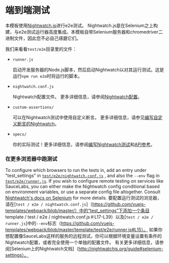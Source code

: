 # 端到端测试

本模板使用[Nightwatch.js](http://nightwatchjs.org)进行e2e测试。 Nightwatch.js是在Selenium之上构建，与e2e测试运行器高度集成。本模板自带Selenium服务器和chromedriver二进制文件，因此您不必自己琢磨它们。

我们来看看`test/e2e`目录里的文件：

- `runner.js`

  启动开发服务器的Node.js脚本，然后启动Nightwatch以对其运行测试。这是运行`npm run e2e`时将运行的脚本。

- `nightwatch.conf.js`

  Nightwatch配置文件。 更多详细信息，请参阅[Nightwatch配置](http://nightwatchjs.org/gettingstarted#settings-file)。

- `custom-assertions/`

  可以在Nightwatch测试中使用自定义断言。 更多详细信息，请参见[编写自定义断言的Nightwatch](http://nightwatchjs.org/guide#writing-custom-assertions)。

- `specs/`

  你的实际测试！更多详细信息，请参阅[编写Nightwatch测试](http://nightwatchjs.org/guide#writing-tests)和[API参考](http://nightwatchjs.org/api)。

### 在更多浏览器中跑测试

To configure which browsers to run the tests in, add an entry under "test_settings" in [`test/e2e/nightwatch.conf.js`](https://github.com/vuejs-templates/webpack/blob/master/template/test/e2e/nightwatch.conf.js#L17-L39) , and also the `--env` flag in [`test/e2e/runner.js`](https://github.com/vuejs-templates/webpack/blob/master/template/test/e2e/runner.js#L15). If you wish to configure remote testing on services like SauceLabs, you can either make the Nightwatch config conditional based on environment variables, or use a separate config file altogether. Consult [Nightwatch's docs on Selenium](http://nightwatchjs.org/guide#selenium-settings) for more details.
要配置运行测试的浏览器，请在[`test / e2e / nightwatch.conf.js`]（https://github.com/vuejs-templates/webpack/blob/master/）中的“test_settings”下添加一个条目 template / test / e2e / nightwatch.conf.js＃L17-L39）以及[`test / e2e / runner.js`]中的`--env`标志（https://github.com/vuejs-templates/webpack/blob/master/template/test/e2e/runner.js#L15）。 如果你想配置像SauceLabs这样的服务的远程测试，你可以根据环境变量设置有条件的Nightwatch配置，或者完全使用一个单独的配置文件。 有关更多详细信息，请参阅[Selenium上的Nightwatch文档]（http://nightwatchjs.org/guide#selenium-settings）。
